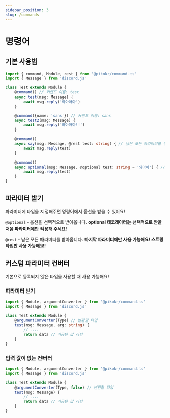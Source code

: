 ```yaml
---
sidebar_position: 3
slug: /commands
---
```


# 명령어

## 기본 사용법

```ts
import { command, Module, rest } from '@pikokr/command.ts'
import { Message } from 'discord.js'

class Test extends Module {
    @command() // 커맨드 이름: test
    async test(msg: Message) {
        await msg.reply('와아아아')
    }

    @command({name: 'sans'}) // 커맨드 이름: sans
    async test2(msg: Message) {
        await msg.reply('와아아아!!')
    }

    @command()
    async say(msg: Message, @rest test: string) { // 남은 모든 파라미터를 받아오기
        await msg.reply(test)
    }

    @command()
    async optional(msg: Message, @optional test: string = '와아아') { // 선택적 파라미터
        await msg.reply(test)
    }
}
```

## 파라미터 받기

파라미터에 타입을 지정해주면 명령어에서 옵션을 받을 수 있어요!

`@optional` - 옵션을 선택적으로 받아옵니다. **optional 데코레이터는 선택적으로 받을 처음 파라미터에만 적용해 주세요!**

`@rest` - 남은 모든 파라미터를 받아옵니다. **마지막 파라미터에만 사용 가능해요! 스트링 타입만 사용 가능해요!**

## 커스텀 파라미터 컨버터

기본으로 등록되지 않은 타입을 사용할 때 사용 가능해요!

### 파라미터 받기

```ts
import { Module, argumentConverter } from '@pikokr/command.ts'
import { Message } from 'discord.js'

class Test extends Module {
    @argumentConverter(Type) // 변환할 타입
    test(msg: Message, arg: string) {
        // ....
        return data // 가공된 값 리턴
    }
}
```

### 입력 값이 없는 컨버터

```ts
import { Module, argumentConverter } from '@pikokr/command.ts'
import { Message } from 'discord.js'

class Test extends Module {
    @argumentConverter(Type, false) // 변환할 타입
    test(msg: Message) {
        // ....
        return data // 가공된 값 리턴
    }
}
```



